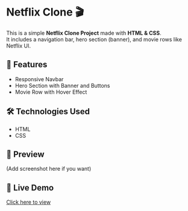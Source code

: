 # Netflix Clone 🎬

This is a simple **Netflix Clone Project** made with **HTML & CSS**.  
It includes a navigation bar, hero section (banner), and movie rows like Netflix UI.

## 🚀 Features
- Responsive Navbar  
- Hero Section with Banner and Buttons  
- Movie Row with Hover Effect  

## 🛠️ Technologies Used
- HTML  
- CSS  

## 📸 Preview
(Add screenshot here if you want)

## 🔗 Live Demo
[Click here to view](https://himanshugupta278.github.io/Netflix/)
